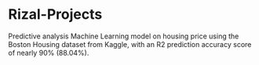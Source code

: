 # Rizal-Projects

Predictive analysis Machine Learning model on housing price using the Boston Housing dataset from Kaggle, with an R2 prediction accuracy score of nearly 90% (88.04%).
